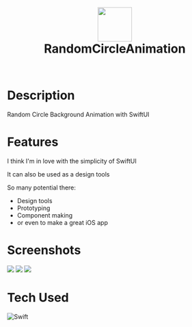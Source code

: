 <div align="center">
      <h1> <img src="https://res.cloudinary.com/moyadev/image/upload/v1611626762/sena/moyavataars.png" width="80px"><br/>RandomCircleAnimation</h1>
     </div>
<p align="center"> <a href="https://www.moyahexagon.com" target="_blank"><img alt="" src="https://img.shields.io/badge/Website-EA4C89?style=normal&logo=dribbble&logoColor=white" style="vertical-align:center" /></a> <a href="https://twitter.com/hidayatabisena" target="_blank"><img alt="" src="https://img.shields.io/badge/Twitter-1DA1F2?style=normal&logo=twitter&logoColor=white" style="vertical-align:center" /></a> <a href="https://id.linkedin.com/in/hidayat-abisena}" target="_blank"><img alt="" src="https://img.shields.io/badge/LinkedIn-0077B5?style=normal&logo=linkedin&logoColor=white" style="vertical-align:center" /></a> </p>

# Description
Random Circle Background Animation with SwiftUI

# Features
I think I'm in love with the simplicity of SwiftUI

It can also be used as a design tools

So many potential there:
- Design tools
- Prototyping 
- Component making
- or even to make a great iOS app
# Screenshots
 <img src="https://res.cloudinary.com/moyadev/image/upload/v1663465655/Moyadev/Xcode_18-09-2022_at_08.36_m6xkzs.gif"> <img src="https://res.cloudinary.com/moyadev/image/upload/v1663465860/Moyadev/1x-pika-1663465805817_r4brk3.png"> <img src="https://res.cloudinary.com/moyadev/image/upload/v1663465897/Moyadev/1x-pika-1663465835350_fsx6j2.png">
# Tech Used
 ![Swift](https://img.shields.io/badge/swift-F54A2A?style=for-the-badge&logo=swift&logoColor=white)
      

<!-- </> with 💛 by readMD (https://readmd.itsvg.in) -->
    